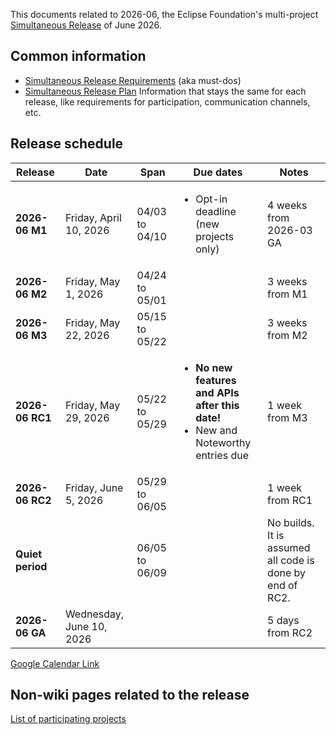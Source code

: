 This documents related to 2026-06, the Eclipse Foundation's multi-project [Simultaneous Release](../Simultaneous_Release.md) of June 2026.

## Common information

- [Simultaneous Release Requirements](Simultaneous_Release_Requirements.md) (aka must-dos)
- [Simultaneous Release Plan](Simultaneous_Release_Plan.md) Information that stays the same for each release, like requirements for participation, communication channels, etc.

## Release schedule
| **Release** | **Date** | **Span** | **Due dates** | **Notes** |
|---|---|---|---|---|
| **2026-06 M1** | Friday, April 10, 2026 | 04/03 to 04/10 | <ul><li>Opt-in deadline (new projects only)</ul> | 4 weeks from 2026-03 GA |
| **2026-06 M2** | Friday, May 1, 2026 | 04/24 to 05/01 | | 3 weeks from M1 |
| **2026-06 M3** | Friday, May 22, 2026 | 05/15 to 05/22 | | 3 weeks from M2 |
| **2026-06 RC1** | Friday, May 29, 2026 | 05/22 to 05/29 | <ul><li><b>No new features and APIs after this date!</b><li>New and Noteworthy entries due</ul> | 1 week from M3 |
| **2026-06 RC2** | Friday, June 5, 2026 | 05/29 to 06/05 | | 1 week from RC1 |
| **Quiet period** | | 06/05 to 06/09 | | No builds. It is assumed all code is done by end of RC2. |
| **2026-06 GA** | Wednesday, June 10, 2026 | | | 5 days from RC2 |

[Google Calendar Link](https://calendar.google.com/calendar/embed?src=gchs7nm4nvpm837469ddj9tjlk@group.calendar.google.com&dates=20260327%2F20260611&hl=en&mode=AGENDA)

## Non-wiki pages related to the release

[List of participating projects](https://projects.eclipse.org/releases/2026-06)
